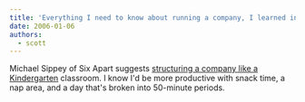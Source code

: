 ```yaml
---
title: 'Everything I need to know about running a company, I learned in Kindergarten'
date: 2006-01-06
authors:
  - scott
---
```


Michael Sippey of Six Apart suggests [structuring a company like a Kindergarten](http://sippey.typepad.com/filtered/2005/11/schoolwork.html) classroom. I know I'd be more productive with snack time, a nap area, and a day that's broken into 50-minute periods.
